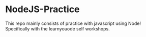 # NodeJS-Practice
This repo mainly consists of practice with javascript using Node!
Specifically with the learnyouode self workshops.
